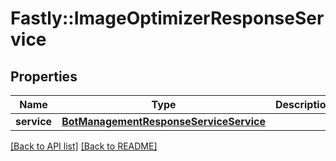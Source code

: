# Fastly::ImageOptimizerResponseService

## Properties

| Name | Type | Description | Notes |
| ---- | ---- | ----------- | ----- |
| **service** | [**BotManagementResponseServiceService**](BotManagementResponseServiceService.md) |  | [optional] |

[[Back to API list]](../../README.md#endpoints) [[Back to README]](../../README.md)


